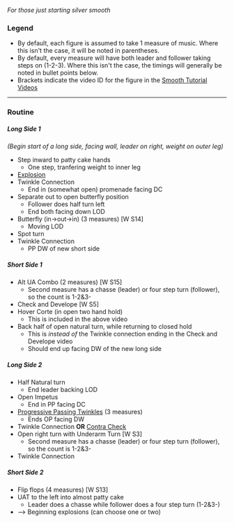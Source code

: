 _For those just starting silver smooth_
### Legend
- By default, each figure is assumed to take 1 measure of music. Where this isn't the case, it will be noted in parentheses.
- By default, every measure will have both leader and follower taking steps on (1-2-3). Where this isn't the case, the timings will generally be noted in bullet points below.
- Brackets indicate the video ID for the figure in the [Smooth Tutorial Videos](https://drive.google.com/drive/folders/110kbnV_6VQ6RcOZMEzSdXmG-WJdYvz78?fbclid=IwAR0Pmk-Q_KS2I6-_s5oCFf8LB9XVcN54SD1wHGvT6hpwOuxw5ZOs17tigpk)
---

### Routine

##### Long Side 1
_(Begin start of a long side, facing wall, leader on right, weight on outer leg)_
- Step inward to patty cake hands
	- One step, tranfering weight to inner leg
- [Explosion](https://www.youtube.com/watch?v=46CBGnr4uZs&t=363s)
- Twinkle Connection
	- End in (somewhat open) promenade facing DC
- Separate out to open butterfly position
	- Follower does  half turn left
	- End both facing down LOD
- Butterfly (in->out->in) (3 measures) [W S14]
	- Moving LOD
- Spot turn
- Twinkle Connection 
	- PP DW of new short side

##### Short Side 1
- Alt UA Combo (2 measures) [W S15]
	- Second measure has a chasse (leader) or four step turn (follower), so the count is 1-2&3-
- Check and Develope [W S5]
- Hover Corte (in open two hand hold)
	- This is included in the above video
- Back half of open natural turn, while returning to closed hold
	- This is _instead of_ the Twinkle connection ending in the Check and Develope video
	- Should end up facing DW of the new long side

##### Long Side 2
- Half Natural turn
	- End leader backing LOD
- Open Impetus
	- End in PP facing DC
- [Progressive Passing Twinkles](https://www.youtube.com/watch?v=46CBGnr4uZs&t=85s) (3 measures)
	- Ends OP facing DW
- Twinkle Connection **OR** [Contra Check](https://www.youtube.com/watch?v=46CBGnr4uZs&t=259s)
- Open right turn with Underarm Turn [W S3]
	- Second measure has a chasse (leader) or four step turn (follower), so the count is 1-2&3-
- Twinkle Connection

##### Short Side 2
- Flip flops (4 measures) [W S13]
- UAT to the left into almost patty cake
	- Leader does a chasse while follower does a four step turn (1-2&3-)
- --> Beginning explosions (can choose one or two)
